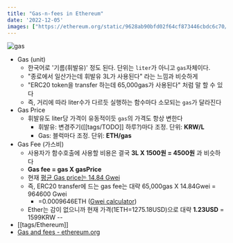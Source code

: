 ```yaml
---
title: "Gas-n-fees in Ethereum"
date: '2022-12-05'
images: ["https://ethereum.org/static/9628ab90bfd02f64cf873446cbdc6c70/302a4/gas.png"]
---
```

![gas](https://ethereum.org/static/9628ab90bfd02f64cf873446cbdc6c70/302a4/gas.png)
- Gas (unit)
	- 한국어로 '기름(휘발유)' 정도 된다. 단위는 `liter`가 아니고 `gas`자체이다.
	- "종로에서 일산가는데 휘발유 3L가 사용된다" 라는 느낌과 비슷하게
	- "ERC20 token을 transfer 하는데 65,000gas가 사용된다" 처럼 말 할 수 있다
	- 즉, 거리에 따라 liter수가 다르듯 실행하는 함수마다 소모되는 `gas`가 달라진다
- Gas Price
	- 휘발유도 liter당 가격이 유동적이듯 `gas`의 가격도 항상 변한다
		- 휘발유: 변경주기([[tags/TODO]] 하루?)마다 조정. 단위: **KRW/L**
		- Gas: 블럭마다 조정. 단위: **ETH/gas**
- Gas Fee (가스비)
	- 사용자가 함수호출에 사용할 비용은 결국 **3L X 1500원 = 4500원** 과 비슷하다
	- **Gas fee = gas X gasPrice**
	- 현재 [평균 Gas price는 14.84 Gwei](https://ycharts.com/indicators/ethereum_average_gas_price)
	- 즉, ERC20 transfer에 드는 gas fee는 대략 65,000gas X 14.84Gwei = 964600 Gwei
		- =0.0009646ETH ([Gwei calculator](https://www.alchemy.com/gwei-calculator))
	- Ether는 감이 없으니까 현재 가격(1ETH=1275.18USD)으로 대략 **1.23USD** = 1599KRW
--
- [[tags/Ethereum]]
- [Gas and fees - ethereum.org](https://ethereum.org/ko/developers/docs/gas/#top)